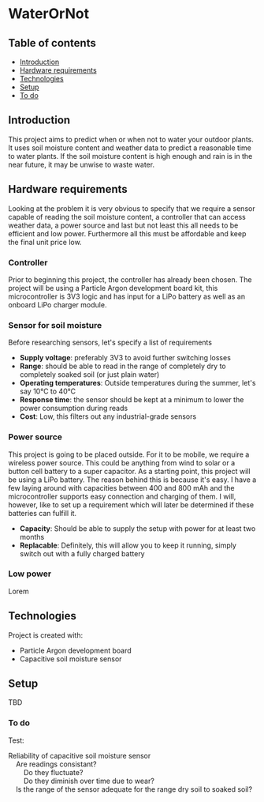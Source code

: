 # WaterOrNot

## Table of contents
* [Introduction](#introduction)
* [Hardware requirements](#hardware-requirements)
* [Technologies](#technologies)
* [Setup](#setup)
* [To do](#to-do)

## Introduction
This project aims to predict when or when not to water your outdoor plants. It uses soil moisture content and weather data to predict a reasonable time to water plants. If the soil moisture content is high enough and rain is in the near future, it may be unwise to waste water.

## Hardware requirements
Looking at the problem it is very obvious to specify that we require a sensor capable of reading the soil moisture content, a controller that can access weather data, a power source and last but not least this all needs to be efficient and low power. Furthermore all this must be affordable and keep the final unit price low.

### Controller
Prior to beginning this project, the controller has already been chosen. The project will be using a Particle Argon development board kit, this microcontroller is 3V3 logic and has input for a LiPo battery as well as an onboard LiPo charger module.

### Sensor for soil moisture
Before researching sensors, let's specify a list of requirements
- **Supply voltage**: preferably 3V3 to avoid further switching losses
- **Range**: should be able to read in the range of completely dry to completely soaked soil (or just plain water)
- **Operating temperatures**: Outside temperatures during the summer, let's say 10°C to 40°C
- **Response time**: the sensor should be kept at a minimum to lower the power consumption during reads
- **Cost**: Low, this filters out any industrial-grade sensors
<!-- To do: Research and select sensor -->

### Power source
This project is going to be placed outside. For it to be mobile, we require a wireless power source. This could be anything from wind to solar or a button cell battery to a super capacitor.
As a starting point, this project will be using a LiPo battery. The reason behind this is because it's easy. I have a few laying around with capacities between 400 and 800 mAh and the microcontroller supports easy connection and charging of them. I will, however, like to set up a requirement which will later be determined if these batteries can fulfill it.
- **Capacity**: Should be able to supply the setup with power for at least two months
- **Replacable**: Definitely, this will allow you to keep it running, simply switch out with a fully charged battery

### Low power
Lorem


## Technologies
Project is created with:
* Particle Argon development board
* Capacitive soil moisture sensor

## Setup
TBD

### To do
Test:  

Reliability of capacitive soil moisture sensor  
&nbsp;&nbsp;&nbsp;&nbsp;Are readings consistant?  
&nbsp;&nbsp;&nbsp;&nbsp;&nbsp;&nbsp;&nbsp;&nbsp;Do they fluctuate?  
&nbsp;&nbsp;&nbsp;&nbsp;&nbsp;&nbsp;&nbsp;&nbsp;Do they diminish over time due to wear?  
&nbsp;&nbsp;&nbsp;&nbsp;Is the range of the sensor adequate for the range dry soil to soaked soil?  

